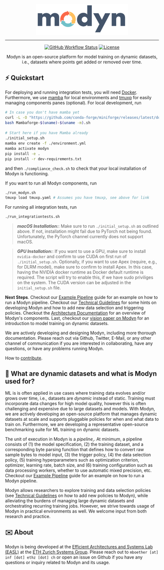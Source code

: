 <div align="center">
<img src="docs/assets/logo.png" height=100 alt="Modyn logo"/>

---

[![GitHub Workflow Status](https://github.com/eth-easl/modyn/actions/workflows/workflow.yaml/badge.svg)](https://github.com/eth-easl/modyn/actions/workflows/workflow.yaml)
[![License](https://img.shields.io/github/license/eth-easl/modyn)](https://img.shields.io/github/license/eth-easl/modyn)

Modyn is an open-source platform for model training on dynamic datasets, i.e., datasets where points get added or removed over time.

</div>


## ⚡️ Quickstart

For deploying and running integration tests, you will need [Docker](https://docs.docker.com/get-docker/).
Furthermore, we use [mamba](https://mamba.readthedocs.io/en/latest/) for local environments and [tmuxp](https://github.com/tmux-python/tmuxp) for easily managing components panes (optional).
For local development, run
```bash
# In case you don't have mamba yet
curl -L -O "https://github.com/conda-forge/miniforge/releases/latest/download/Mambaforge-$(uname)-$(uname -m).sh"
bash Mambaforge-$(uname)-$(uname -m).sh

# Start here if you have Mamba already
./initial_setup.sh
mamba env create -f ./environment.yml
mamba activate modyn
pip install -e .
pip install -r dev-requirements.txt
```
and then `./compliance_check.sh` to check that your local installation of Modyn is functioning.

If you want to run all Modyn components, run
```bash
./run_modyn.sh
tmuxp load tmuxp.yaml # Assumes you have tmuxp, see above for link
```

For running all integration tests, run
```bash
./run_integrationtests.sh
```

> **_macOS Installation:_**: Make sure to run `./initial_setup.sh` as outlined above. If not, installation might fail due to PyTorch not being found. Unfortunately, the PyTorch channel currently does not support macOS.

> **_GPU Installation:_**: If you want to use a GPU, make sure to install `nvidia-docker` and confirm to use CUDA on first run of `./initial_setup.sh`. Optionally, if you want to use Apex (require, e.g., for DLRM model), make sure to confirm to install Apex. In this case, having the NVIDIA docker runtime as Docker default runtime is required. The script will try to enable this, if we have sudo priviliges on the system. The CUDA version can be adjusted in the `initial_setup.sh` file.

**Next Steps**.
Checkout our [Example Pipeline](docs/EXAMPLE.md) guide for an example on how to run a Modyn pipeline.
Checkout our [Technical Guidelines](docs/TECHNICAL.md) for some hints on developing Modyn and how to add new data selection and triggering policies.
Checkout the [Architecture Documentation](docs/ARCHITECTURE.md) for an overview of Modyn's components.
Last, checkout our [vision paper on Modyn](https://anakli.inf.ethz.ch/papers/MLonDynamicData_EuroMLSys23.pdf) for an introduction to model training on dynamic datasets.

We are actively developing and designing Modyn, including more thorough documentation.
Please reach out via Github, Twitter, E-Mail, or any other channel of communication if you are interested in collaborating, have any questions, or have any problems running Modyn.

How to [contribute](docs/CONTRIBUTING.md).

## 🔁 What are dynamic datasets and what is Modyn used for?
ML is is often applied in use cases where training data evolves and/or grows over time, i.e., datasets are _dynamic_ instead of static.
Training must incorporate data changes for high model quality, however this is often challenging and expensive due to large datasets and models.
With Modyn, we are actively developing an open-source platform that manages dynamic datasets at scale and supports pluggable policies for when and what data to train on.
Furthermore, we are developing a representative open-source benchmarking suite for ML training on dynamic datasets.

The unit of execution in Modyn is a _pipeline_,.
At minimum, a pipeline consists of (1) the model specification, (2) the training dataset, and a corresponding byte parsing function that defines how to convert raw sample bytes to model input, (3) the trigger policy, (4) the data selection policy, (5) training hyperparameters such as optimization criterion, optimizer, learning rate, batch size, and (6) training configuration such as data processing workers, whether to use automatic mixed precision, etc.
Checkout our [Example Pipeline](docs/EXAMPLE.md) guide for an example on how to run a Modyn pipeline.

Modyn allows researchers to explore training and data selection policies (see [Technical Guidelines](docs/TECHNICAL.md) on how to add new policies to Modyn), while alleviating the burdens of managing large dynamic datasets and orchestrating recurring training jobs.
However, we strive towards usage of Modyn in practical environments as well.
We welcome input from both research and practice.

## ✉️ About
Modyn is being developed at the [Efficient Architectures and Systems Lab (EASL)](https://anakli.inf.ethz.ch/#Group) at the [ETH Zurich Systems Group](https://systems.ethz.ch/).
Please reach out to `mboether [at] inf [­dot] ethz [dot] ch` or open an issue on Github if you have any questions or inquiry related to Modyn and its usage.
